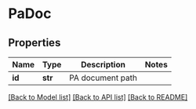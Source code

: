# PaDoc

## Properties
Name | Type | Description | Notes
------------ | ------------- | ------------- | -------------
**id** | **str** | PA document path | 

[[Back to Model list]](../README.md#documentation-for-models) [[Back to API list]](../README.md#documentation-for-api-endpoints) [[Back to README]](../README.md)


